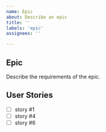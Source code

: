 ```yaml
---
name: Epic
about: Describe an epic
title: ''
labels: 'epic'
assignees: ''

---
```


## Epic
Describe the requirements of the epic.

## User Stories
- [ ] story #1
- [ ] story #4
- [ ] story #6
